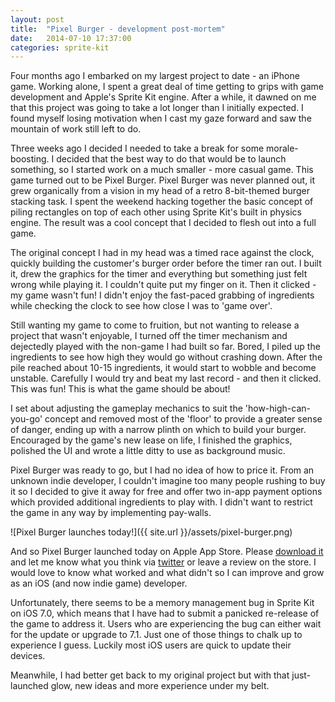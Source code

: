 ```yaml
---
layout: post
title:  "Pixel Burger - development post-mortem"
date:   2014-07-10 17:37:00
categories: sprite-kit
---
```


Four months ago I embarked on my largest project to date - an iPhone game. Working alone, I spent a great deal of time getting to grips with game development and Apple's Sprite Kit engine. After a while, it dawned on me that this project was going to take a lot longer than I initially expected. I found myself losing motivation when I cast my gaze forward and saw the mountain of work still left to do.

Three weeks ago I decided I needed to take a break for some morale-boosting. I decided that the best way to do that would be to launch something, so I started work on a much smaller - more casual game. This game turned out to be Pixel Burger.
Pixel Burger was never planned out, it grew organically from a vision in my head of a retro 8-bit-themed burger stacking task. I spent the weekend hacking together the basic concept of piling rectangles on top of each other using Sprite Kit's built in physics engine. The result was a cool concept that I decided to flesh out into a full game.

The original concept I had in my head was a timed race against the clock, quickly building the customer's burger order before the timer ran out. I built it, drew the graphics for the timer and everything but something just felt wrong while playing it. I couldn't quite put my finger on it. Then it clicked - my game wasn't fun! I didn't enjoy the fast-paced grabbing of ingredients while checking the clock to see how close I was to 'game over'.

Still wanting my game to come to fruition, but not wanting to release a project that wasn't enjoyable, I turned off the timer mechanism and dejectedly played with the non-game I had built so far. Bored, I piled up the ingredients to see how high they would go without crashing down. After the pile reached about 10-15 ingredients, it would start to wobble and become unstable. Carefully I would try and beat my last record - and then it clicked. This was fun! This is what the game should be about!

I set about adjusting the gameplay mechanics to suit the 'how-high-can-you-go' concept and removed most of the 'floor' to provide a greater sense of danger, ending up with a narrow plinth on which to build your burger. Encouraged by the game's new lease on life, I finished the graphics, polished the UI and wrote a little ditty to use as background music.

Pixel Burger was ready to go, but I had no idea of how to price it. From an unknown indie developer, I couldn't imagine too many people rushing to buy it so I decided to give it away for free and offer two in-app payment options which provided additional ingredients to play with. I didn't want to restrict the game in any way by implementing pay-walls.

![Pixel Burger launches today!]({{ site.url }}/assets/pixel-burger.png)

And so Pixel Burger launched today on Apple App Store. Please <a href="https://itunes.apple.com/app/pixel-burger/id890510774">download it</a> and let me know what you think via <a href="https://twitter.com/henryeverett">twitter</a> or leave a review on the store. I would love to know what worked and what didn't so I can improve and grow as an iOS (and now indie game) developer.

Unfortunately, there seems to be a memory management bug in Sprite Kit on iOS 7.0, which means that I have had to submit a panicked re-release of the game to address it. Users who are experiencing the bug can either wait for the update or upgrade to 7.1. Just one of those things to chalk up to experience I guess. Luckily most iOS users are quick to update their devices.

Meanwhile, I had better get back to my original project but with that just-launched glow, new ideas and more experience under my belt.